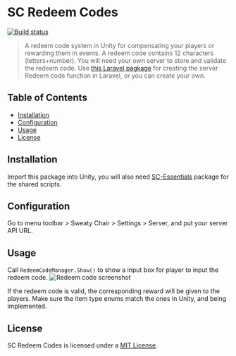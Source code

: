# SC Redeem Codes
[![Build status](https://ci.appveyor.com/api/projects/status/github/Sweaty-Chair/SC-Redeem-Codes?branch=main&svg=true)](https://ci.appveyor.com/project/Sweaty-Chair/Unity-Redeem-Code/branch/main)

> A redeem code system in Unity for compensating your players or rewarding them in events. A redeem code contains 12 characters (letters+number). You will need your own server to store and validate the redeem code. Use [this Laravel pagkage](https://github.com/furic/laravel-redeem-codes) for creating the server Redeem code function in Laravel, or you can create your own.

## Table of Contents
- [Installation](#installation)
- [Configuration](#configuration)
- [Usage](#usage)
- [License](#license)

## Installation
Import this package into Unity, you will also need [SC-Essentials](https://github.com/Sweaty-Chair/SC-Essentials) package for the shared scripts.

## Configuration
Go to menu toolbar > Sweaty Chair > Settings > Server, and put your server API URL.

## Usage
Call `RedeemCodeManager.Show()` to show a input box for player to input the redeem code.
![Redeem code screenshot](https://static.sweatychair.com/images/no-humanity/no-humanity-redeem-code-2.png)

If the redeem code is valid, the corresponding reward will be given to the players. Make sure the item type enums match the ones in Unity, and being implemented.

## License

SC Redeem Codes is licensed under a [MIT License](https://github.com/Sweaty-Chair/Unity-Redeem-Code/blob/main/LICENSE).

